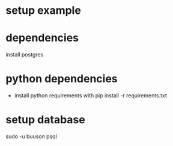 # setup example

# dependencies

install postgres

# python dependencies
- install python requirements with pip install -r requirements.txt

# setup database

sudo -u buuson psql

